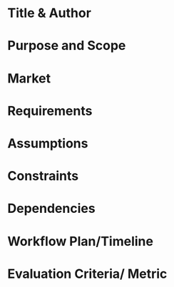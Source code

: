 # Title & Author

# Purpose and Scope

# Market

# Requirements

# Assumptions

# Constraints

# Dependencies

# Workflow Plan/Timeline

# Evaluation Criteria/ Metric